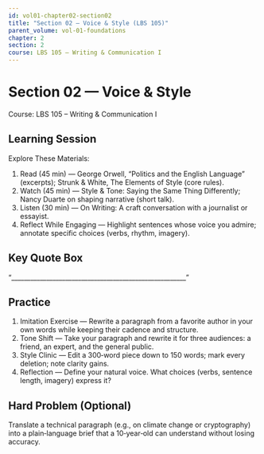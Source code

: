 ```yaml
---
id: vol01-chapter02-section02
title: "Section 02 — Voice & Style (LBS 105)"
parent_volume: vol-01-foundations
chapter: 2
section: 2
course: LBS 105 – Writing & Communication I
---
```


# Section 02 — Voice & Style
Course: LBS 105 – Writing & Communication I

## Learning Session
Explore These Materials:
1. Read (45 min) — George Orwell, “Politics and the English Language” (excerpts); Strunk & White, The Elements of Style (core rules).  
2. Watch (45 min) — Style & Tone: Saying the Same Thing Differently; Nancy Duarte on shaping narrative (short talk).  
3. Listen (30 min) — On Writing: A craft conversation with a journalist or essayist.  
4. Reflect While Engaging — Highlight sentences whose voice you admire; annotate specific choices (verbs, rhythm, imagery).

## Key Quote Box
“_______________________________________________________”

## Practice
1. Imitation Exercise — Rewrite a paragraph from a favorite author in your own words while keeping their cadence and structure.  
2. Tone Shift — Take your paragraph and rewrite it for three audiences: a friend, an expert, and the general public.  
3. Style Clinic — Edit a 300‑word piece down to 150 words; mark every deletion; note clarity gains.  
4. Reflection — Define your natural voice. What choices (verbs, sentence length, imagery) express it?

## Hard Problem (Optional)
Translate a technical paragraph (e.g., on climate change or cryptography) into a plain‑language brief that a 10‑year‑old can understand without losing accuracy.
